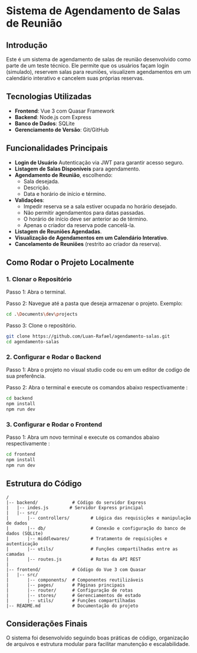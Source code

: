 # Sistema de Agendamento de Salas de Reunião

## Introdução

Este é um sistema de agendamento de salas de reunião desenvolvido como parte de um teste técnico. Ele permite que os usuários façam login (simulado), reservem salas para reuniões, visualizem agendamentos em um calendário interativo e cancelem suas próprias reservas.

## Tecnologias Utilizadas

- **Frontend**: Vue 3 com Quasar Framework
- **Backend**: Node.js com Express
- **Banco de Dados**: SQLite
- **Gerenciamento de Versão**: Git/GitHub

## Funcionalidades Principais

- **Login de Usuário** Autenticação via JWT para garantir acesso seguro.
- **Listagem de Salas Disponíveis** para agendamento.
- **Agendamento de Reunião**, escolhendo:
  - Sala desejada.
  - Descrição.
  - Data e horário de início e término.
- **Validações**:
  - Impedir reserva se a sala estiver ocupada no horário desejado.
  - Não permitir agendamentos para datas passadas.
  - O horário de início deve ser anterior ao de término.
  - Apenas o criador da reserva pode cancelá-la.
- **Listagem de Reuniões Agendadas**.
- **Visualização de Agendamentos em um Calendário Interativo**.
- **Cancelamento de Reuniões** (restrito ao criador da reserva).

## Como Rodar o Projeto Localmente

### 1. Clonar o Repositório

Passo 1: Abra o terminal.

Passo 2: Navegue até a pasta que deseja armazenar o projeto. Exemplo:

```sh
cd .\Documents\dev\projects
```

Passo 3: Clone o repositório.

```sh
git clone https://github.com/Luan-Rafael/agendamento-salas.git
cd agendamento-salas
```

### 2. Configurar e Rodar o Backend

Passo 1: Abra o projeto no visual studio code ou em um editor de codigo de sua preferência.

Passo 2: Abra o terminal e execute os comandos abaixo respectivamente :

```sh
cd backend
npm install
npm run dev
```

### 3. Configurar e Rodar o Frontend

Passo 1: Abra um novo terminal e execute os comandos abaixo respectivamente :

```sh
cd frontend
npm install
npm run dev
```

## Estrutura do Código

```
/
|-- backend/             # Código do servidor Express
|   |-- indes.js        # Servidor Express principal
|   |-- src/
|       |-- controllers/        # Lógica das requisições e manipulação de dados
|       |-- db/                 # Conexão e configuração do banco de dados (SQLite)
|       |-- middlewares/        # Tratamento de requisições e autenticação
|       |-- utils/              # Funções compartilhadas entre as camadas
|       |-- routes.js           # Rotas da API REST
|
|-- frontend/            # Código do Vue 3 com Quasar
|   |-- src/
|       |-- components/  # Componentes reutilizáveis
|       |-- pages/       # Páginas principais
|       |-- router/      # Configuração de rotas
|       |-- stores/      # Gerenciamentos de estado
|       |-- utils/       # Funções compartilhadas
|-- README.md            # Documentação do projeto
```

## Considerações Finais

O sistema foi desenvolvido seguindo boas práticas de código, organização de arquivos e estrutura modular para facilitar manutenção e escalabilidade.
